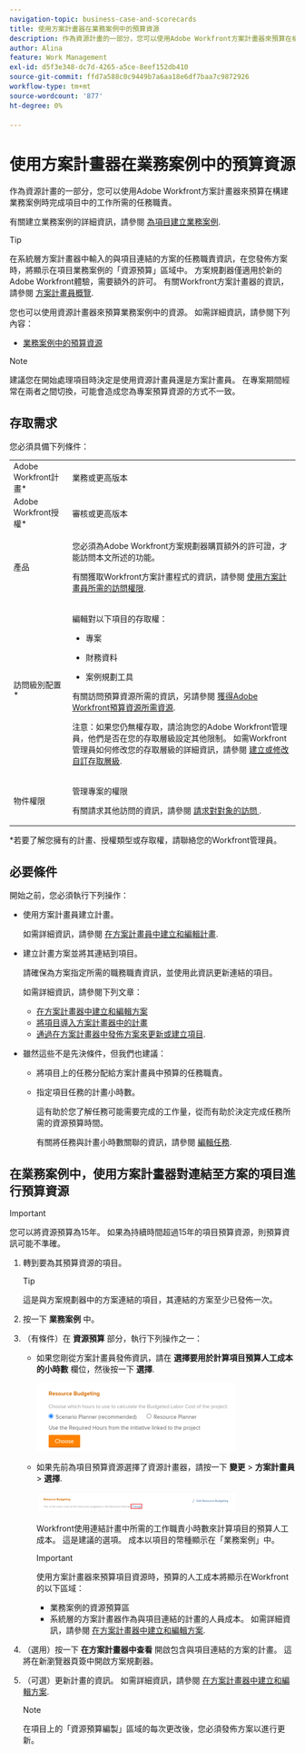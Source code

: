 ```yaml
---
navigation-topic: business-case-and-scorecards
title: 使用方案計畫器在業務案例中的預算資源
description: 作為資源計畫的一部分，您可以使用Adobe Workfront方案計畫器來預算在構建業務案例時完成項目中的工作所需的任務職責。
author: Alina
feature: Work Management
exl-id: d5f3e348-dc7d-4265-a5ce-8eef152db410
source-git-commit: ffd7a588c0c9449b7a6aa18e6df7baa7c9872926
workflow-type: tm+mt
source-wordcount: '877'
ht-degree: 0%

---
```


# 使用方案計畫器在業務案例中的預算資源

作為資源計畫的一部分，您可以使用Adobe Workfront方案計畫器來預算在構建業務案例時完成項目中的工作所需的任務職責。

有關建立業務案例的詳細資訊，請參閱 [為項目建立業務案例](../../../manage-work/projects/define-a-business-case/create-business-case.md).

>[!TIP]
>
>在系統層方案計畫器中輸入的與項目連結的方案的任務職責資訊，在您發佈方案時，將顯示在項目業務案例的「資源預算」區域中。 方案規劃器僅適用於新的Adobe Workfront體驗，需要額外的許可。 有關Workfront方案計畫器的資訊，請參閱 [方案計畫員概覽](../../../scenario-planner/scenario-planner-overview.md).

您也可以使用資源計畫器來預算業務案例中的資源。 如需詳細資訊，請參閱下列內容：

* [業務案例中的預算資源](../../../manage-work/projects/define-a-business-case/budget-resources-in-business-case.md)

<!--* [Budget resources by project in the Resource Planner](../../../resource-mgmt/resource-planning/budget-by-project-resource-planner-d.md)-->

>[!NOTE]
>
>建議您在開始處理項目時決定是使用資源計畫員還是方案計畫員。 在專案期間經常在兩者之間切換，可能會造成您為專案預算資源的方式不一致。

## 存取需求

您必須具備下列條件：

<table style="table-layout:auto"> 
 <col> 
 </col> 
 <col> 
 </col> 
 <tbody> 
  <tr> 
   <td role="rowheader">Adobe Workfront計畫*</td> 
   <td> <p>業務或更高版本</p> </td> 
  </tr> 
  <tr> 
   <td role="rowheader">Adobe Workfront授權*</td> 
   <td> <p>審核或更高版本</p> </td> 
  </tr> 
  <tr> 
   <td role="rowheader">產品</td> 
   <td> <p>您必須為Adobe Workfront方案規劃器購買額外的許可證，才能訪問本文所述的功能。</p> <p>有關獲取Workfront方案計畫程式的資訊，請參閱 <a href="../../../scenario-planner/access-needed-to-use-sp.md" class="MCXref xref">使用方案計畫員所需的訪問權限</a>. </p> </td> 
  </tr> 
  <tr> 
   <td role="rowheader">訪問級別配置*</td> 
   <td> <p>編輯對以下項目的存取權： </p> 
    <ul> 
     <li> <p>專案</p> </li> 
     <li> <p>財務資料</p> </li> 
     <li> <p>案例規劃工具 </p> </li> 
    </ul> <p>有關訪問預算資源所需的資訊，另請參閱 <a href="../../../resource-mgmt/resource-planning/access-needed-to-budget-resources.md" class="MCXref xref">獲得Adobe Workfront預算資源所需資源</a>.</p> <p>注意：如果您仍無權存取，請洽詢您的Adobe Workfront管理員，他們是否在您的存取層級設定其他限制。 如需Workfront管理員如何修改您的存取層級的詳細資訊，請參閱 <a href="../../../administration-and-setup/add-users/configure-and-grant-access/create-modify-access-levels.md" class="MCXref xref">建立或修改自訂存取層級</a>.</p> </td> 
  </tr> 
  <tr> 
   <td role="rowheader">物件權限</td> 
   <td> <p>管理專案的權限</p> <p>有關請求其他訪問的資訊，請參閱 <a href="../../../workfront-basics/grant-and-request-access-to-objects/request-access.md" class="MCXref xref">請求對對象的訪問 </a>.</p> </td> 
  </tr> 
 </tbody> 
</table>

&#42;若要了解您擁有的計畫、授權類型或存取權，請聯絡您的Workfront管理員。

## 必要條件

開始之前，您必須執行下列操作：

* 使用方案計畫員建立計畫。

   如需詳細資訊，請參閱 [在方案計畫員中建立和編輯計畫](../../../scenario-planner/create-and-edit-plans.md).

* 建立計畫方案並將其連結到項目。

   請確保為方案指定所需的職務職責資訊，並使用此資訊更新連結的項目。

   如需詳細資訊，請參閱下列文章：

   * [在方案計畫器中建立和編輯方案](../../../scenario-planner/create-and-edit-initiatives.md)
   * [將項目導入方案計畫器中的計畫](../../../scenario-planner/import-projects-to-plans.md)
   * [通過在方案計畫器中發佈方案來更新或建立項目](../../../scenario-planner/publish-scenarios-update-projects.md).

* 雖然這些不是先決條件，但我們也建議：

   * 將項目上的任務分配給方案計畫員中預算的任務職責。
   * 指定項目任務的計畫小時數。

      這有助於您了解任務可能需要完成的工作量，從而有助於決定完成任務所需的資源預算時間。

      有關將任務與計畫小時數關聯的資訊，請參閱 [編輯任務](../../../manage-work/tasks/manage-tasks/edit-tasks.md).

## 在業務案例中，使用方案計畫器對連結至方案的項目進行預算資源

>[!IMPORTANT]
您可以將資源預算為15年。 如果為持續時間超過15年的項目預算資源，則預算資訊可能不準確。
<!--
><MadCap:conditionalText data-mc-conditions="QuicksilverOrClassic.Draft mode">>
>(is this still accurate for the Scenario Planner?)>
></MadCap:conditionalText>>
>-->


1. 轉到要為其預算資源的項目。

   >[!TIP]
   這是與方案規劃器中的方案連結的項目，其連結的方案至少已發佈一次。

1. 按一下 **業務案例** 中。
1. （有條件）在 **資源預算** 部分，執行下列操作之一：

   * 如果您剛從方案計畫員發佈資訊，請在 **選擇要用於計算項目預算人工成本的小時數** 欄位，然後按一下 **選擇**.

      ![](assets/business-case-sp-selected-with-choose-button-350x121.png)

   * 如果先前為項目預算資源選擇了資源計畫器，請按一下 **變更** > **方案計畫員** > **選擇**.

      ![](assets/business-case-rp-selected-change-option-to-switch-to-sp-highlighted-350x37.png)

      Workfront使用連結計畫中所需的工作職責小時數來計算項目的預算人工成本。 這是建議的選項。 成本以項目的幣種顯示在「業務案例」中。

      >[!IMPORTANT]
      使用方案計畫器來預算項目資源時，預算的人工成本將顯示在Workfront的以下區域：
      * 業務案例的資源預算區
      * 系統層的方案計畫器作為與項目連結的計畫的人員成本。 如需詳細資訊，請參閱 [在方案計畫器中建立和編輯方案](../../../scenario-planner/create-and-edit-initiatives.md).


1. （選用）按一下 **在方案計畫器中查看** 開啟包含與項目連結的方案的計畫。 這將在新瀏覽器頁簽中開啟方案規劃器。
1. （可選）更新計畫的資訊。 如需詳細資訊，請參閱 [在方案計畫器中建立和編輯方案](../../../scenario-planner/create-and-edit-initiatives.md).

   >[!NOTE]
   在項目上的「資源預算編製」區域的每次更改後，您必須發佈方案以進行更新。
